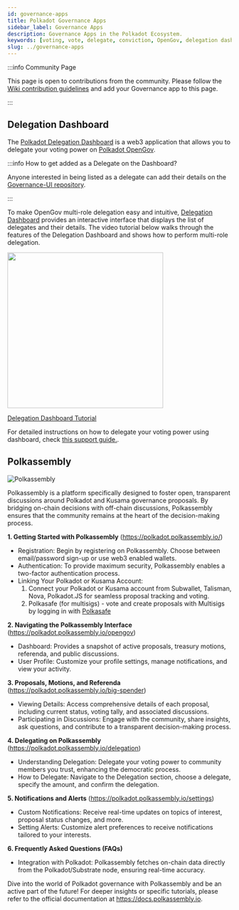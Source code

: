```yaml
---
id: governance-apps
title: Polkadot Governance Apps
sidebar_label: Governance Apps
description: Governance Apps in the Polkadot Ecosystem.
keywords: [voting, vote, delegate, conviction, OpenGov, delegation dashboard]
slug: ../governance-apps
---
```


:::info Community Page

This page is open to contributions from the community. Please follow the
[Wiki contribution guidelines](https://github.com/w3f/polkadot-wiki#contributing-to-documentation)
and add your Governance app to this page.

:::

## Delegation Dashboard

The [Polkadot Delegation Dashboard](https://delegation.polkadot.network/) is a web3 application that
allows you to delegate your voting power on [Polkadot OpenGov](../learn/learn-polkadot-opengov.md).

:::info How to get added as a Delegate on the Dashboard?

Anyone interested in being listed as a delegate can add their details on the
[Governance-UI repository](https://github.com/paritytech/governance-ui/blob/main/assets/data/polkadot/delegates.json).

:::

To make OpenGov multi-role delegation easy and intuitive,
[Delegation Dashboard](https://delegation.polkadot.network/) provides an interactive interface that
displays the list of delegates and their details. The video tutorial below walks through the
features of the Delegation Dashboard and shows how to perform multi-role delegation.

<div className="row">
  <div className="col text--center">
    <a href="https://www.youtube.com/watch?v=RapBYZc5ZPo">
      <img src="https://img.youtube.com/vi/RapBYZc5ZPo/0.jpg" width="350" style={{ borderRadius: 10, border: '1px solid slategrey' }} />
    </a>
    <p>
      <a href="https://www.youtube.com/watch?v=RapBYZc5ZPo">Delegation Dashboard Tutorial</a>
    </p>
  </div>
</div>

For detailed instructions on how to delegate your voting power using dashboard, check
[this support guide.](https://support.polkadot.network/support/solutions/articles/65000184123-polkadot-opengov-how-to-delegate-your-voting-power).

## Polkassembly

![Polkassembly](https://github.com/w3f/polkadot-wiki/assets/874046/f2fc1032-ba81-465a-896c-51bd35efd435)

Polkassembly is a platform specifically designed to foster open, transparent discussions around
Polkadot and Kusama governance proposals. By bridging on-chain decisions with off-chain discussions,
Polkassembly ensures that the community remains at the heart of the decision-making process.

**1. Getting Started with Polkassembly** (https://polkadot.polkassembly.io/)

- Registration: Begin by registering on Polkassembly. Choose between email/password sign-up or use
  web3 enabled wallets.
- Authentication: To provide maximum security, Polkassembly enables a two-factor authentication
  process.
- Linking Your Polkadot or Kusama Account:
  1. Connect your Polkadot or Kusama account from Subwallet, Talisman, Nova, Polkadot.JS for
     seamless proposal tracking and voting.
  2. Polkasafe (for multisigs) - vote and create proposals with Multisigs by logging in with
     [Polkasafe](https://polkasafe.xyz/)

**2. Navigating the Polkassembly Interface** (https://polkadot.polkassembly.io/opengov)

- Dashboard: Provides a snapshot of active proposals, treasury motions, referenda, and public
  discussions.
- User Profile: Customize your profile settings, manage notifications, and view your activity.

**3. Proposals, Motions, and Referenda** (https://polkadot.polkassembly.io/big-spender)

- Viewing Details: Access comprehensive details of each proposal, including current status, voting
  tally, and associated discussions.
- Participating in Discussions: Engage with the community, share insights, ask questions, and
  contribute to a transparent decision-making process.

**4. Delegating on Polkassembly** (https://polkadot.polkassembly.io/delegation)

- Understanding Delegation: Delegate your voting power to community members you trust, enhancing the
  democratic process.
- How to Delegate: Navigate to the Delegation section, choose a delegate, specify the amount, and
  confirm the delegation.

**5. Notifications and Alerts** (https://polkadot.polkassembly.io/settings)

- Custom Notifications: Receive real-time updates on topics of interest, proposal status changes,
  and more.
- Setting Alerts: Customize alert preferences to receive notifications tailored to your interests.

**6. Frequently Asked Questions (FAQs)**

- Integration with Polkadot: Polkassembly fetches on-chain data directly from the Polkadot/Substrate
  node, ensuring real-time accuracy.

Dive into the world of Polkadot governance with Polkassembly and be an active part of the future!
For deeper insights or specific tutorials, please refer to the official documentation at
https://docs.polkassembly.io.
